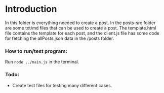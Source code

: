 # Introduction

In this folder is everything needed to create a post. In the posts-src folder are some txt/md files that can be used to create a post.
The template.html file contains the template for each post, and the client.js file has some code for fetching the allPosts.json data in the /posts folder.

### How to run/test program:

Run `node ../main.js` in the terminal.

### Todo:

- Create test files for testing many different cases.
